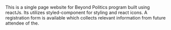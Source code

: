 This is a single page website for Beyond Politics program built using reactJs. Its utilizes styled-component for styling and react icons. A registration form is available which collects relevant information from future attendee of the.
